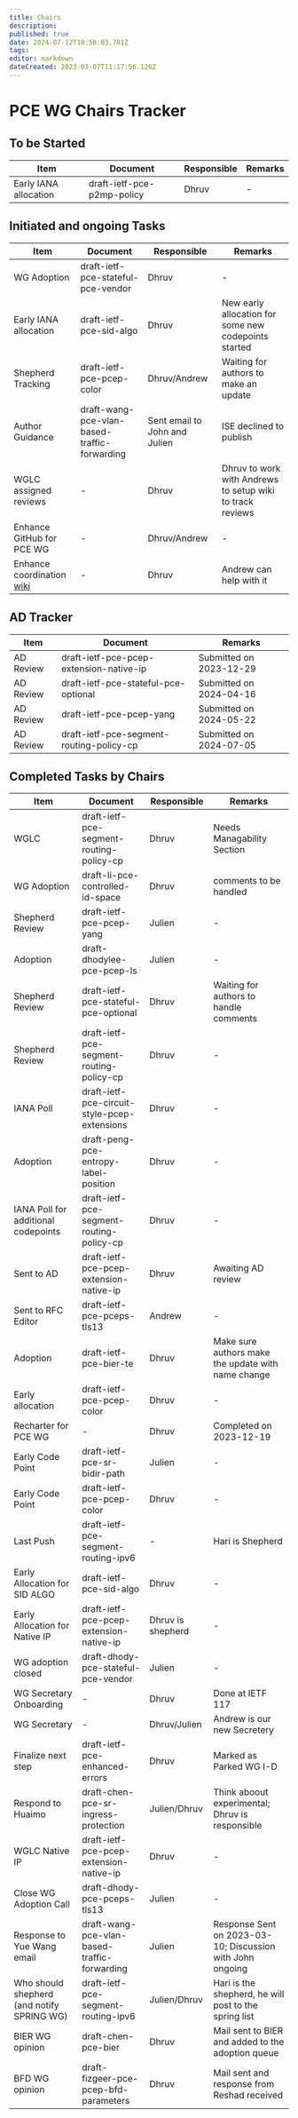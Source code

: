 ```yaml
---
title: Chairs
description: 
published: true
date: 2024-07-12T10:58:03.781Z
tags: 
editor: markdown
dateCreated: 2023-03-07T11:17:56.126Z
---
```


# PCE WG Chairs Tracker

## To be Started
|Item|Document|Responsible|Remarks|
|---|---|---|---|
|Early IANA allocation|draft-ietf-pce-p2mp-policy|Dhruv|-|




## Initiated and ongoing Tasks
|Item|Document|Responsible|Remarks|
|---|---|---|---|
|WG Adoption|draft-ietf-pce-stateful-pce-vendor|Dhruv|-|
|Early IANA allocation|draft-ietf-pce-sid-algo|Dhruv|New early allocation for some new codepoints started|
|Shepherd Tracking|draft-ietf-pce-pcep-color|Dhruv/Andrew|Waiting for authors to make an update|
|Author Guidance|draft-wang-pce-vlan-based-traffic-forwarding|Sent email to John and Julien|ISE declined to publish|
| WGLC assigned reviews | - | Dhruv | Dhruv to work with Andrews to setup wiki to track reviews |
| Enhance GitHub for PCE WG | - | Dhruv/Andrew | - |
| Enhance coordination [wiki](https://wiki.ietf.org/group/pce/coordination) | - | Dhruv | Andrew can help with it |

## AD Tracker
|Item|Document|Remarks|
|---|---|---|
|AD Review|draft-ietf-pce-pcep-extension-native-ip|Submitted on 2023-12-29|
|AD Review|draft-ietf-pce-stateful-pce-optional|Submitted on 2024-04-16|
|AD Review|draft-ietf-pce-pcep-yang|Submitted on 2024-05-22|
|AD Review|draft-ietf-pce-segment-routing-policy-cp|Submitted on 2024-07-05|

## Completed Tasks by Chairs
|Item|Document|Responsible|Remarks|
|---|---|---|---|
|WGLC|draft-ietf-pce-segment-routing-policy-cp|Dhruv|Needs Managability Section|
|WG Adoption|draft-li-pce-controlled-id-space|Dhruv|comments to be handled|
| Shepherd Review | draft-ietf-pce-pcep-yang| Julien | - |
|Adoption|draft-dhodylee-pce-pcep-ls|Julien|-|
|Shepherd Review|draft-ietf-pce-stateful-pce-optional|Dhruv|Waiting for authors to handle comments|
|Shepherd Review|draft-ietf-pce-segment-routing-policy-cp|Dhruv|-|
|IANA Poll|draft-ietf-pce-circuit-style-pcep-extensions|Dhruv|-|
|Adoption|draft-peng-pce-entropy-label-position|Dhruv|-|
|IANA Poll for additional codepoints|draft-ietf-pce-segment-routing-policy-cp|Dhruv|-|
| Sent to AD | draft-ietf-pce-pcep-extension-native-ip | Dhruv | Awaiting AD review |
| Sent to RFC Editor | draft-ietf-pce-pceps-tls13 | Andrew | - |
| Adoption | draft-ietf-pce-bier-te | Dhruv | Make sure authors make the update with name change |
| Early allocation | draft-ietf-pce-pcep-color | Dhruv | - |
| Recharter for PCE WG | - | Dhruv | Completed on 2023-12-19 |
|Early Code Point|draft-ietf-pce-sr-bidir-path|Julien|-|
|Early Code Point|draft-ietf-pce-pcep-color|Dhruv|-|
| Last Push | draft-ietf-pce-segment-routing-ipv6 | -| Hari is Shepherd | 
| Early Allocation for SID ALGO | draft-ietf-pce-sid-algo | Dhruv | - |
| Early Allocation for Native IP | draft-ietf-pce-pcep-extension-native-ip | Dhruv is shepherd | - |
| WG adoption closed | draft-dhody-pce-stateful-pce-vendor | Julien | - |
| WG Secretary Onboarding | - | Dhruv | Done at IETF 117 |
| WG Secretary | - | Dhruv/Julien | Andrew is our new Secretery |
| Finalize next step | draft-ietf-pce-enhanced-errors | Dhruv | Marked as Parked WG I-D |
|Respond to Huaimo | draft-chen-pce-sr-ingress-protection | Julien/Dhruv | Think aboout experimental; Dhruv is responsible |
| WGLC Native IP | draft-ietf-pce-pcep-extension-native-ip | Dhruv | - |
| Close WG Adoption Call | draft-dhody-pce-pceps-tls13 | Julien | - |
|Response to Yue Wang email| draft-wang-pce-vlan-based-traffic-forwarding | Julien | Response Sent on 2023-03-10; Discussion with John ongoing |
|Who should shepherd (and notify SPRING WG) | draft-ietf-pce-segment-routing-ipv6 | Julien/Dhruv | Hari is the shepherd, he will post to the spring list | 
|BIER WG opinion|draft-chen-pce-bier|Dhruv|Mail sent to BIER and added to the adoption queue|
|BFD WG opinion|draft-fizgeer-pce-pcep-bfd-parameters|Dhruv|Mail sent and response from Reshad received|




